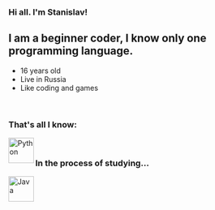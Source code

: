 ### Hi all. I'm Stanislav!

## I am a beginner coder, I know only one programming language.
- 16 years old
- Live in Russia
- Like coding and games

<br />

### That's all I know:

<img align="left" alt="Python" width="50px" src="https://maxford.ru/upload/000/u1/5/d/python-logo-small.png" />

<br />

### In the process of studying...

<img align="left" alt="Java" width="50px" src="https://cdn2.iconfinder.com/data/icons/designer-skills/128/code-programming-java-software-develop-command-language-64.png" />
